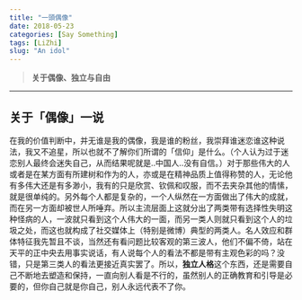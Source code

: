 ```yaml
---
title: "一頭偶像"
date: 2018-05-23
categories: [Say Something]
tags: [LiZhi]
slug: "An idol"
---
```


> **关于偶像、独立与自由**

---

## 关于「偶像」一说

在我的价值判断中，并无谁是我的偶像，我是谁的粉丝，我崇拜谁迷恋谁这种说法，我又不追星，所以也就不了解你们所谓的「信仰」是什么。（个人认为过于迷恋别人最终会迷失自己，从而结果呢就是..中国人..没有自信。）对于那些伟大的人或者是在某方面有所建树和作为的人，亦或是在精神品质上值得称赞的人，无论他有多伟大还是有多渺小，我有的只是欣赏、钦佩和叹服，而不去夹杂其他的情愫，就是很单纯的。另外每个人都是复杂的，一个人纵然在一方面做出了伟大的成就，而在另一方面却被世人所唾弃。所以主流层面上这就分出了两类带有选择性失明这种怪病的人，一波就只看到这个人伟大的一面，而另一类人则就只看到这个人的垃圾之处，而这也就构成了社交媒体上（特别是微博）典型的两类人。名人效应和群体特征我先暂且不谈，当然还有看问题比较客观的第三波人，他们不偏不倚，站在天平的正中央去用事实说话，有人说每个人的看法不都是带有主观色彩的吗？没错，只是第三类人的看法更接近真实罢了。所以，**独立人格**这个东西，还是需要自己不断地去塑造和保持，一直向别人看是不行的，虽然别人的正确教育和引导是必要的，但你自己就是你自己，别人永远代表不了你。